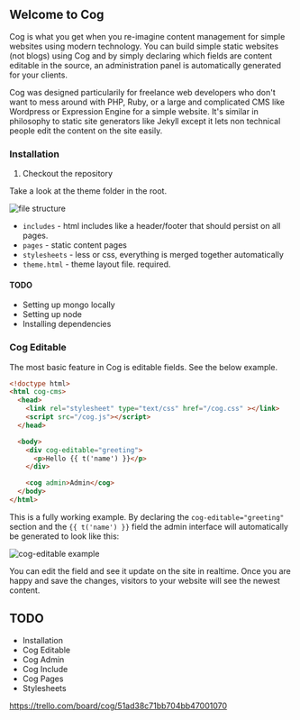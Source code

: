 ## Welcome to Cog

Cog is what you get when you re-imagine content management for simple
websites using modern technology. You can build simple static websites
(not blogs) using Cog and by simply declaring which fields are content
editable in the source, an administration panel is automatically
generated for your clients.

Cog was designed particularily for freelance web developers who don't
want to mess around with PHP, Ruby, or a large and complicated CMS like
Wordpress or Expression Engine for a simple website. It's similar in
philosophy to static site generators like Jekyll except it lets non
technical people edit the content on the site easily.

### Installation

1. Checkout the repository

Take a look at the theme folder in the root.

![file structure](http://f.cl.ly/items/1V2X2J3U0z0P2k2q0C0u/files.png)

* `includes` - html includes like a header/footer that should persist
on all pages.
* `pages` - static content pages
* `stylesheets` - less or css, everything is merged together
automatically
* `theme.html` - theme layout file. required.

#### TODO

* Setting up mongo locally
* Setting up node
* Installing dependencies

### Cog Editable

The most basic feature in Cog is editable fields. See the below example.

```html
<!doctype html>
<html cog-cms>
  <head>
    <link rel="stylesheet" type="text/css" href="/cog.css" ></link>
    <script src="/cog.js"></script>
  </head>

  <body>
    <div cog-editable="greeting">
      <p>Hello {{ t('name') }}</p>
    </div>

    <cog admin>Admin</cog>
  </body>
</html>
```

This is a fully working example. By declaring the
`cog-editable="greeting"`
section and the `{{ t('name') }}` field the admin interface
will automatically be generated to look like this:

![cog-editable
example](http://f.cl.ly/items/0w3f3d2o10122n3f1d0o/Screen%20Shot%202013-06-07%20at%2012.40.30%20PM.png)

You can edit the field and see it update on the site in realtime. Once
you are happy and save the changes, visitors to your website will see
the newest content.

## TODO

* Installation
* Cog Editable
* Cog Admin
* Cog Include
* Cog Pages
* Stylesheets

https://trello.com/board/cog/51ad38c71bb704bb47001070

